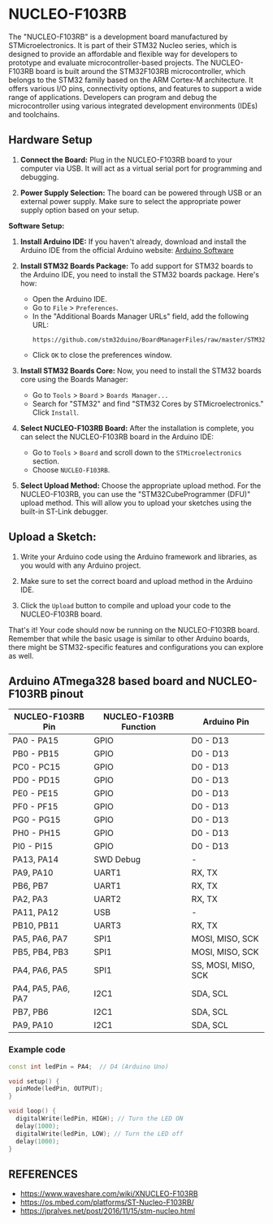 # NUCLEO-F103RB

The "NUCLEO-F103RB" is a development board manufactured by STMicroelectronics. It is part of their STM32 Nucleo series, which is designed to provide an affordable and flexible way for developers to prototype and evaluate microcontroller-based projects. The NUCLEO-F103RB board is built around the STM32F103RB microcontroller, which belongs to the STM32 family based on the ARM Cortex-M architecture. It offers various I/O pins, connectivity options, and features to support a wide range of applications. Developers can program and debug the microcontroller using various integrated development environments (IDEs) and toolchains.



## Hardware Setup

1. __Connect the Board:__ Plug in the NUCLEO-F103RB board to your computer via USB. It will act as a virtual serial port for programming and debugging.

2. __Power Supply Selection:__ The board can be powered through USB or an external power supply. Make sure to select the appropriate power supply option based on your setup.

__Software Setup:__

1. __Install Arduino IDE:__
   If you haven't already, download and install the Arduino IDE from the official Arduino website: [Arduino Software](https://www.arduino.cc/en/software)

2. __Install STM32 Boards Package:__
   To add support for STM32 boards to the Arduino IDE, you need to install the STM32 boards package. Here's how:
   
   - Open the Arduino IDE.
   - Go to `File` > `Preferences`.
   - In the "Additional Boards Manager URLs" field, add the following URL:
     ```
     https://github.com/stm32duino/BoardManagerFiles/raw/master/STM32/package_stm_index.json
     ```
   - Click `OK` to close the preferences window.

3. __Install STM32 Boards Core:__
   Now, you need to install the STM32 boards core using the Boards Manager:
   
   - Go to `Tools` > `Board` > `Boards Manager...`
   - Search for "STM32" and find "STM32 Cores by STMicroelectronics." Click `Install`.

4. __Select NUCLEO-F103RB Board:__
   After the installation is complete, you can select the NUCLEO-F103RB board in the Arduino IDE:
   
   - Go to `Tools` > `Board` and scroll down to the `STMicroelectronics` section.
   - Choose `NUCLEO-F103RB`.

5. __Select Upload Method:__
   Choose the appropriate upload method. For the NUCLEO-F103RB, you can use the "STM32CubeProgrammer (DFU)" upload method. This will allow you to upload your sketches using the built-in ST-Link debugger.

## Upload a Sketch:

1. Write your Arduino code using the Arduino framework and libraries, as you would with any Arduino project.

2. Make sure to set the correct board and upload method in the Arduino IDE.

3. Click the `Upload` button to compile and upload your code to the NUCLEO-F103RB board.

That's it! Your code should now be running on the NUCLEO-F103RB board. Remember that while the basic usage is similar to other Arduino boards, there might be STM32-specific features and configurations you can explore as well.


## Arduino ATmega328 based board and NUCLEO-F103RB pinout  


| NUCLEO-F103RB Pin | NUCLEO-F103RB Function | Arduino Pin |
|-------------------|-----------------------|-------------|
| PA0 - PA15        | GPIO                  | D0 - D13    |
| PB0 - PB15        | GPIO                  | D0 - D13    |
| PC0 - PC15        | GPIO                  | D0 - D13    |
| PD0 - PD15        | GPIO                  | D0 - D13    |
| PE0 - PE15        | GPIO                  | D0 - D13    |
| PF0 - PF15        | GPIO                  | D0 - D13    |
| PG0 - PG15        | GPIO                  | D0 - D13    |
| PH0 - PH15        | GPIO                  | D0 - D13    |
| PI0 - PI15        | GPIO                  | D0 - D13    |
| PA13, PA14        | SWD Debug             | -           |
| PA9, PA10         | UART1                 | RX, TX      |
| PB6, PB7          | UART1                 | RX, TX      |
| PA2, PA3          | UART2                 | RX, TX      |
| PA11, PA12        | USB                   | -           |
| PB10, PB11        | UART3                 | RX, TX      |
| PA5, PA6, PA7     | SPI1                  | MOSI, MISO, SCK |
| PB5, PB4, PB3     | SPI1                  | MOSI, MISO, SCK |
| PA4, PA6, PA5     | SPI1                  | SS, MOSI, MISO, SCK |
| PA4, PA5, PA6, PA7 | I2C1                  | SDA, SCL    |
| PB7, PB6          | I2C1                  | SDA, SCL    |
| PA9, PA10         | I2C1                  | SDA, SCL    |


### Example code

```cpp
const int ledPin = PA4;  // D4 (Arduino Uno)

void setup() {
  pinMode(ledPin, OUTPUT); 
}

void loop() {
  digitalWrite(ledPin, HIGH); // Turn the LED ON
  delay(1000); 
  digitalWrite(ledPin, LOW); // Turn the LED off
  delay(1000); 
}
```


## REFERENCES

* https://www.waveshare.com/wiki/XNUCLEO-F103RB
* https://os.mbed.com/platforms/ST-Nucleo-F103RB/
* https://jpralves.net/post/2016/11/15/stm-nucleo.html
